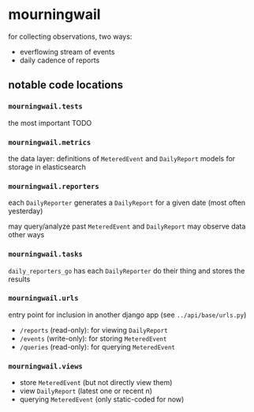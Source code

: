 # mourningwail
for collecting observations, two ways:
- everflowing stream of events
- daily cadence of reports


## notable code locations

### `mourningwail.tests`
the most important TODO

### `mourningwail.metrics`
the data layer: definitions of `MeteredEvent` and `DailyReport`
models for storage in elasticsearch

### `mourningwail.reporters`
each `DailyReporter` generates a `DailyReport` for a given date (most often yesterday)

may query/analyze past `MeteredEvent` and `DailyReport`
may observe data other ways

### `mourningwail.tasks`
`daily_reporters_go` has each `DailyReporter` do their thing and stores the results

### `mourningwail.urls`
entry point for inclusion in another django app (see `../api/base/urls.py`)

- `/reports` (read-only): for viewing `DailyReport`
- `/events` (write-only): for storing `MeteredEvent`
- `/queries` (read-only): for querying `MeteredEvent`

### `mourningwail.views`
- store `MeteredEvent` (but not directly view them)
- view `DailyReport` (latest one or recent n)
- querying `MeteredEvent` (only static-coded for now)

